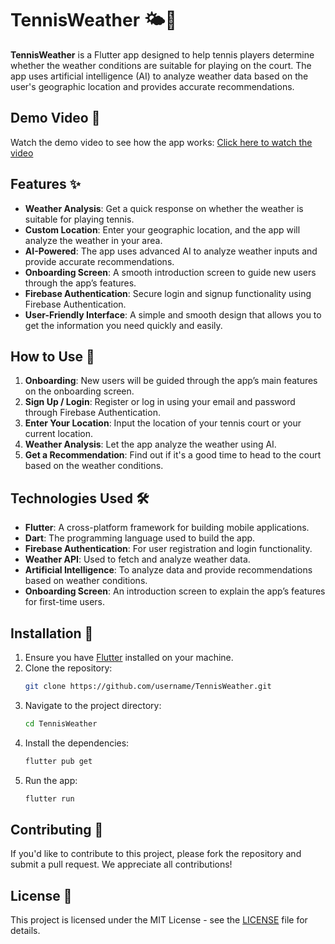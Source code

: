 # TennisWeather 🌤🎾

**TennisWeather** is a Flutter app designed to help tennis players determine whether the weather conditions are suitable for playing on the court. The app uses artificial intelligence (AI) to analyze weather data based on the user's geographic location and provides accurate recommendations.

## Demo Video 🎥
Watch the demo video to see how the app works: [Click here to watch the video](#)

## Features ✨
- **Weather Analysis**: Get a quick response on whether the weather is suitable for playing tennis.
- **Custom Location**: Enter your geographic location, and the app will analyze the weather in your area.
- **AI-Powered**: The app uses advanced AI to analyze weather inputs and provide accurate recommendations.
- **Onboarding Screen**: A smooth introduction screen to guide new users through the app’s features.
- **Firebase Authentication**: Secure login and signup functionality using Firebase Authentication.
- **User-Friendly Interface**: A simple and smooth design that allows you to get the information you need quickly and easily.

## How to Use 📲
1. **Onboarding**: New users will be guided through the app’s main features on the onboarding screen.
2. **Sign Up / Login**: Register or log in using your email and password through Firebase Authentication.
3. **Enter Your Location**: Input the location of your tennis court or your current location.
4. **Weather Analysis**: Let the app analyze the weather using AI.
5. **Get a Recommendation**: Find out if it's a good time to head to the court based on the weather conditions.

## Technologies Used 🛠
- **Flutter**: A cross-platform framework for building mobile applications.
- **Dart**: The programming language used to build the app.
- **Firebase Authentication**: For user registration and login functionality.
- **Weather API**: Used to fetch and analyze weather data.
- **Artificial Intelligence**: To analyze data and provide recommendations based on weather conditions.
- **Onboarding Screen**: An introduction screen to explain the app’s features for first-time users.

## Installation 🚀
1. Ensure you have [Flutter](https://flutter.dev/docs/get-started/install) installed on your machine.
2. Clone the repository:
    ```bash
    git clone https://github.com/username/TennisWeather.git
    ```
3. Navigate to the project directory:
    ```bash
    cd TennisWeather
    ```
4. Install the dependencies:
    ```bash
    flutter pub get
    ```
5. Run the app:
    ```bash
    flutter run
    ```

## Contributing 🤝
If you'd like to contribute to this project, please fork the repository and submit a pull request. We appreciate all contributions!

## License 📝
This project is licensed under the MIT License - see the [LICENSE](LICENSE) file for details.

